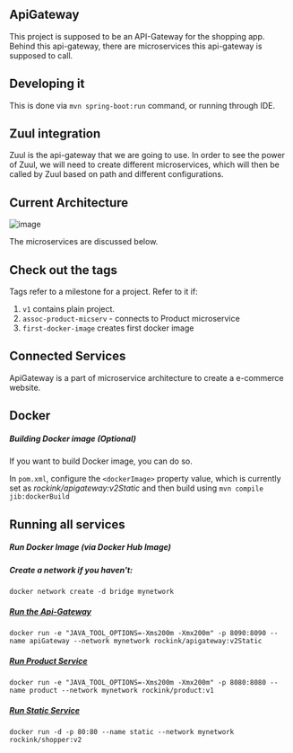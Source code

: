 ## ApiGateway
This project is supposed to be an API-Gateway for the shopping app. 
Behind this api-gateway, there are microservices this api-gateway 
is supposed to call. 

## Developing it 
This is done via `mvn spring-boot:run` command, or running through IDE. 


## Zuul integration 
Zuul is the api-gateway that we are going to use. 
In order to see the power of Zuul, we will need to create different 
microservices, which will then be called by Zuul based on path and
different configurations. 

## Current Architecture 
![image](https://user-images.githubusercontent.com/8319308/55299897-16765680-5403-11e9-8bab-a471f58fa42a.png)

The microservices are discussed below. 



## Check out the tags
Tags refer to a milestone for a project. Refer to it if:
1. `v1` contains plain project. 
2. `assoc-product-micserv` - connects to Product microservice 
3. `first-docker-image` creates first docker image


## Connected Services
ApiGateway is a part of microservice architecture to create 
a e-commerce website. 


## Docker 
##### Building Docker image (Optional)
If you want to build Docker image, you can do so. 

In `pom.xml`, configure the `<dockerImage>` property value, 
which is currently set as *rockink/apigateway:v2Static* 
and then build using `mvn compile jib:dockerBuild`


## Running all services 

##### Run Docker Image (via Docker Hub Image)
##### Create a network if you haven't:
`docker network create -d bridge mynetwork`
##### [Run the Api-Gateway](https://github.com/rockink/apigateway/tree/v2.0-static) 
`docker run -e "JAVA_TOOL_OPTIONS=-Xms200m -Xmx200m" -p 8090:8090 --name apiGateway --network mynetwork rockink/apigateway:v2Static`

##### [Run Product Service](https://github.com/rockink/products) 
`docker run -e "JAVA_TOOL_OPTIONS=-Xms200m -Xmx200m" -p 8080:8080 --name product --network mynetwork rockink/product:v1`


##### [Run Static Service](https://github.com/rockink/shopper-react/tree/v2.0)
`docker run -d -p 80:80 --name static --network mynetwork  rockink/shopper:v2`

